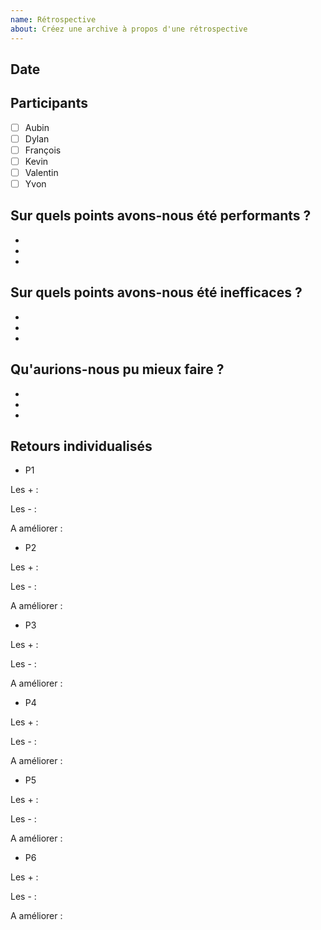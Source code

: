 ```yaml
---
name: Rétrospective
about: Créez une archive à propos d'une rétrospective 
---
```


## Date

<!-- Inscrivez la date de la rétrospective au format 01 janvier 2021 -->

## Participants

- [ ] Aubin
- [ ] Dylan
- [ ] François
- [ ] Kevin
- [ ] Valentin
- [ ] Yvon

## Sur quels points avons-nous été performants ?

<!-- Listez les trois points où nous avons été performants et sur lesquels l'équipe s'accorde -->
-
-
-

## Sur quels points avons-nous été inefficaces ?

<!-- Listez les trois points où nous n'avons pas été inefficaces et sur lesquels l'équipe s'accorde -->
-
-
-

## Qu'aurions-nous pu mieux faire ?

<!-- Listez les trois points où nous aurions pu mieux faire et sur lesquels l'équipe s'accorde -->
-
-
-

## Retours individualisés

<!-- Rapportez les retours individuels de manière anonymisée -->
- P1

Les + :

Les - :

A améliorer :

- P2

Les + :

Les - :

A améliorer :

- P3

Les + :

Les - :

A améliorer :

- P4

Les + :

Les - :

A améliorer :

- P5

Les + :

Les - :

A améliorer :

- P6

Les + :

Les - :

A améliorer :
